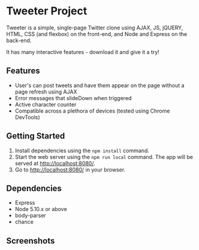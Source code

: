 # Tweeter Project

Tweeter is a simple, single-page Twitter clone using AJAX, JS, jQUERY, HTML, CSS (and flexbox) on the front-end, and Node and Express on the back-end.

It has many interactive features - download it and give it a try!

## Features

- User's can post tweets and have them appear on the page without a page refresh using AJAX
- Error messages that slideDown when triggered
- Active character counter
- Compatible across a plethora of devices (tested using Chrome DevTools)

## Getting Started

1. Install dependencies using the `npm install` command.
2. Start the web server using the `npm run local` command. The app will be served at <http://localhost:8080/>.
3. Go to <http://localhost:8080/> in your browser.

## Dependencies

- Express
- Node 5.10.x or above
- body-parser
- chance

## Screenshots
